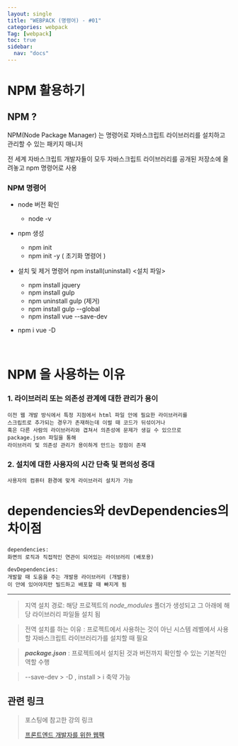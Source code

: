 ```yaml
---
layout: single
title: "WEBPACK (명령어) - #01"
categories: webpack
Tag: [webpack]
toc: true
sidebar:
  nav: "docs"
---
```


# NPM 활용하기

## NPM ?
<p>
NPM(Node Package Manager) 는 명령어로 자바스크립트 라이브러리를 설치하고 관리할 수 있는 패키지 매니저

전 세계 자바스크립트 개발자들이 모두 자바스크립트 라이브러리를 공개된 저장소에 올려놓고 npm 명령어로 사용
</p>


### NPM 명령어
* node 버전 확인
  * node -v
  
* npm 생성
  * npm init
  * npm init -y ( 초기화 명령어 )
* 설치 및 제거 명령어 npm install(uninstall) <설치 파일>
  * npm install jquery
  * npm install gulp
  * npm uninstall gulp (제거)
  * npm install gulp --global
  * npm install vue --save-dev
* npm i vue -D

<br>

# NPM 을 사용하는 이유
### 1. 라이브러리 또는 의존성 관계에 대한 관리가 용이
```
이전 웹 개발 방식에서 특정 지점에서 html 파일 안에 필요한 라이브러리를 
스크립트로 추가되는 경우가 존재하는데 이럴 때 코드가 뒤섞이거나 
혹은 다른 사람의 라이브러리와 겹쳐서 의존성에 문제가 생길 수 있으므로 
package.json 파일을 통해 
라이브러리 및 의존성 관리가 용이하게 만드는 장점이 존재
```

### 2. 설치에 대한 사용자의 시간 단축 및 편의성 증대

```
사용자의 컴퓨터 환경에 맞게 라이브러리 설치가 가능
```

# dependencies와 devDependencies의 차이점
### 
```
dependencies:
화면의 로직과 직접적인 연관이 되어있는 라이브러리 (배포용)

devDependencies:
개발할 때 도움을 주는 개발용 라이브러리 (개발용)
이 안에 있어야지만 빌드하고 배포할 때 빠지게 됨
```

---
> 지역 설치 경로: 해당 프로젝트의 *node_modules* 폴더가 생성되고 그 아래에 해당 라이브러리 파일들 설치 됨

> 전역 설치를 하는 이유 : 프로젝트에서 사용하는 것이 아닌 시스템 레벨에서 사용할 자바스크립트 라이브러리가를 설치할 때 필요

> ***package.json*** : 프로젝트에서 설치된 것과 버전까지 확인할 수 있는 기본적인 역할 수행

> --save-dev > -D , install > i 축약 가능

## 관련 링크

> 포스팅에 참고한 강의 링크
>
> [프론트엔드 개발자를 위한 웹팩](https://joshua1988.github.io/webpack-guide/build/npm-module-install.html#npm-%EC%84%A4%EC%B9%98-%EB%AA%85%EB%A0%B9%EC%96%B4)
